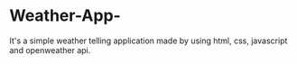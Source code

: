 # Weather-App-
It's a simple weather telling application made by using html, css,  javascript and openweather api.
